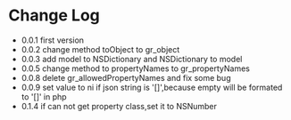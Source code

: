 # Change Log

* 0.0.1 first version
* 0.0.2 change method toObject to gr_object
* 0.0.3 add model to NSDictionary and NSDictionary to model
* 0.0.5 change method to propertyNames to gr_propertyNames
* 0.0.8 delete gr_allowedPropertyNames and fix some bug
* 0.0.9 set value to ni if json string is '[]',because empty will be formated to '[]' in php
* 0.1.4 if can not get property class,set it to NSNumber